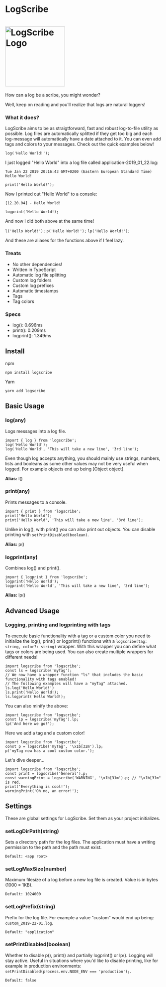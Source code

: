 # LogScribe

# <a href='https://github.com/ahoys/logscribe'><img src='https://raw.githubusercontent.com/ahoys/logscribe/master/assets/logscribe_192.png' height='192' alt='LogScribe Logo' /></a>

How can a log be a scribe, you might wonder?

Well, keep on reading and you'll realize that logs are natural loggers!

### What it does?
LogScribe aims to be as straigtforward, fast and robust log-to-file utility as possible. Log files are automatically splitted if they get too big and each log-message will automatically have a date attached to it. You can even add tags and colors to your messages. Check out the quick examples below!

`log('Hello World!');`

I just logged "Hello World" into a log file called application-2019_01_22.log:
```
Tue Jan 22 2019 20:16:43 GMT+0200 (Eastern European Standard Time)
Hello World!
```
`print('Hello World!');`

Now I printed out "Hello World" to a console:
```
[12.20.04] - Hello World!
```
`logprint('Hello World!);`

And now I did both above at the same time!

`l('Hello World!');` `p('Hello World!');` `lp('Hello World!');`

And these are aliases for the functions above if I feel lazy.

### Treats
- No other dependencies!
- Written in TypeScript
- Automatic log file splitting
- Custom log folders
- Custom log prefixes
- Automatic timestamps
- Tags
- Tag colors

### Specs
- log(): 0.696ms
- print(): 0.209ms
- logprint(): 1.349ms

## Install

npm

`npm install logscribe`

Yarn

`yarn add logscribe`

## Basic Usage

### log(any)
Logs messages into a log file.
```
import { log } from 'logscribe';
log('Hello World');
log('Hello World', 'This will take a new line', '3rd line');
```
Even though log accepts anything, you should mainly use strings, numbers, lists and booleans as some other values may not be very useful when logged. For example objects end up being [Object object].

**Alias:** l()

### print(any)
Prints messages to a console.
```
import { print } from 'logscribe';
print('Hello World');
print('Hello World', 'This will take a new line', '3rd line');
```
Unlike in log(), with print() you can also print out objects. You can disable printing with `setPrintDisabled(boolean)`.

**Alias:** p()

### logprint(any)
Combines log() and print().
```
import { logprint } from 'logscribe';
logprint('Hello World');
logprint('Hello World', 'This will take a new line', '3rd line');
```
**Alias:** lp()

## Advanced Usage

### Logging, printing and logprinting with tags
To execute basic functionality with a tag or a custom color you need to initialize the log(), print() or logprint() functions with a `logscribe(tag: string, color?: string)` wrapper. With this wrapper you can define what tags or colors are being used. You can also create multiple wrappers for different needs!
```
import logscribe from 'logscribe';
const ls = logscribe('myTag');
// We now have a wrapper function "ls" that includes the basic functionality with tags enabled!
// The following examples will have a "myTag" attached.
ls.log('Hello World!')
ls.print('Hello World!);
ls.logprint('Hello World!);
```
You can also minify the above:
```
import logscribe from 'logscribe';
const lp = logscribe('myTag').lp;
lp('And here we go!');
```
Here we add a tag and a custom color!
```
import logscribe from 'logscribe';
const p = logscribe('myTag', '\x1b[32m').lp;
p('myTag now has a cool custom color.');
```
Let's dive deeper...
```
import logscribe from 'logscribe';
const print = logscribe('General').p;
const warningPrint = logscribe('WARNING', '\x1b[31m').p; // "\x1b[31m" is red.
print('Everything is cool!');
warningPrint('Oh no, an error!');
```
## Settings

These are global settings for LogScribe. Set them as your project initializes.

### setLogDirPath(string)
Sets a directory path for the log files. The application must have a writing permission to the path and the path must exist.

`Default: <app root>`

### setLogMaxSize(number)
Maximum filesize of a log before a new log file is created. Value is in bytes (1000 = 1KB).

`Default: 1024000`

### setLogPrefix(string)
Prefix for the log file. For example a value "custom" would end up being: `custom_2019-22-01.log`.

`Default: "application"`

### setPrintDisabled(boolean)
Whether to disable p(), print() and partially logprint() or lp(). Logging will stay active. Useful in situations where you'd like to disable printing, like for example in production environments: `setPrintDisabled(process.env.NODE_ENV === 'production');`.

`Default: false`
